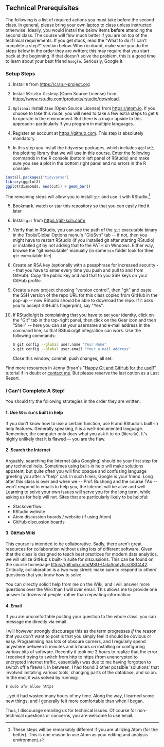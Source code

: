 

## Technical Prerequisites

The following is a list of required actions you must take before the second class. In general, please bring your own laptop to class unless instructed otherwise. Ideally, you would install the below items **before** attending the second class. The course will flow much better if you are on top of the technical requirements. If you get stuck, read the "What to do if I can't complete a step?" section below. When in doubt, make sure you do the steps below in the order they are written; this may require that you start back at the beginning. If that doesn't solve the problem, this is a good time to learn about your best friend `Google`. Seriously, Google it.

### Setup Steps

1. Install `R` from https://cran.r-project.org

2. Install `RStudio Desktop` (Open Source License) from https://www.rstudio.com/products/rstudio/download.

3. `Optional` Install `Atom` (Open Source License) from https://atom.io. If you choose to take this route, you will need to take a few extra steps to get `R` to operate in the environment. But there is a major upside to this approach--particularly  if you program in multiple languages.

4. Register an account at https://github.com. This step is absolutely mandatory.

5. In this step you install the tidyverse packages, which includes `ggplot2`, the plotting library that we will use in this course. Enter the following commands in the R console (bottom left panel of RStudio) and make sure you see a plot in the bottom right panel and no errors in the R console:

```r
install.packages('tidyverse')
library(ggplot2)
ggplot(diamonds, aes(cut)) + geom_bar()
```

The remaining steps will allow you to install `git` and use it with RStudio.[^1]

[^1]: These steps will be remarkably different if you are utilizing Atom (for the better). This is one reason to use Atom as your editing and analysis environment.

5. Bookmark, watch or star this repository so that you can easily find it later

6. Install `git` from https://git-scm.com/

7. Verify that in RStudio, you can see the path of the `git` executable binary in the Tools/Global Options menu's "Git/Svn" tab -- if not, then you might have to restart RStudio (if you installed git after starting RStudio) or installed git by not adding that to the PATH on Windows. Either way, browse the "git executable" manually (in some `bin` folder look for thee `git` executable file).
8. Create an RSA key (optionally with a passphrase for increased security -- that you have to enter every time you push and pull to and from GitHub). Copy the public key and add that to you SSH keys on your GitHub profile.
9. Create a new project choosing "version control", then "git" and paste the SSH version of the repo URL for this class copied from GitHub in the pop-up -- now RStudio should be able to download the repo. If it asks you to accept GitHub's fingerprint, say "Yes".
10. If RStudio/git is complaining that you have to set your identity, click on the "Git" tab in the top-right panel, then click on the Gear icon and then "Shell" -- here you can set your username and e-mail address in the command line, so that RStudio/git integration can work. Use the following commands:

    ```bash
    $ git config --global user.name "Your Name"
    $ git config --global user.email "Your e-mail address"
    ```
    Close this window, commit, push changes, all set.

Find more resources in Jenny Bryan's "[Happy Git and GitHub for the useR](http://happygitwithr.com/)" tutorial if in doubt or [contact me](mailto:bbushong@msu.edu). But please reserve the last option as a Last Resort.

### I Can't Complete A Step!

You should try the following strategies in the order they are written:

#### 1. Use `RStudio`'s built in help

If you don't know how to use a certain function, use R and RStudio's built-in help features. Generally speaking, `R` is a well-documented language. Remember, the computer only does what you ask it to do (literally). It's highly unlikely that it is flawed -- you are the flaw.

#### 2. Search the Internet

Arguably, searching the Internet (aka Googling) should be your first step for any technical help. Sometimes using built-in help will make solutions apparent, but quite often you will find opaque and confusing language greeting you after a "help" call. In such times, Google is your friend. Long after this class is over and when we -- Prof. Bushong and the course TAs -- won't respond to emails to help you, the Internet will be alive and well. Learning to solve your own issues will serve you for the long term, while asking us for help will not. Sites that are particularly likely to be helpful:

- Stackoverflow
- RStudio website
- Atom discussion boards / website (if using Atom)
- GitHub discussion boards

#### 3. GitHub Wiki

This course is intended to be collaborative. Sadly, there aren't great resources for collaboration without using lots of different software. Given that the class is designed to teach best practices for modern data analytics, we will utilize GitHub's built-in suite for discussions. This can be found on the course homepage https://github.com/MSU-DataAnalytics/SSC442. Critically, collaboration is a two-way street: make sure to respond to others' questions that you know how to solve.

You can directly solicit help from me on the Wiki, and I will answer more questions over the Wiki than I will over email. This allows me to provide one answer to dozens of people, rather than repeating information.


#### 4. Email

If you are uncomfortable posting your question to the whole class, you can message me directly via email.

I will however strongly discourage this as the term progresses *if* the reason that you don't want to post is that you simply feel it should be obvious or easy. Programming has lots of obscure corners, and I regularly spend anywhere between 5 minutes and 5 hours on installing or configuring various bits of software. Recently it took me 2 hours to realize that the error I received trying to switch from http to https (from unencrypted to encrypted internet traffic, essentially) was due to me having forgotten to switch off a firewall. In between, I had found 3 other possible 'solutions' that involved installing various tools, changing parts of the database, and so on. In the end, it was solved by running:

```bash
$ sudo ufw allow https
```
...yet it had wasted many hours of my time. Along the way, I learned some new things, and I generally felt more comfortable than when I began.

Thus, I discourage emailing us for technical issues. Of course for non-technical questions or concerns, you are welcome to use email.
